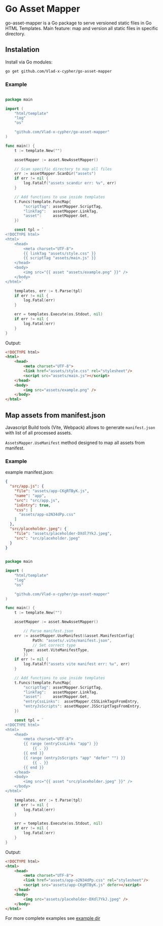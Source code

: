 # Go Asset Mapper

go-asset-mapper is a Go package to serve versioned static files in Go HTML Templates. Main feature: map and version all static files in specific directory.

## Instalation

Install via Go modules:
```bash
go get github.com/Vlad-x-cypher/go-asset-mapper
```

### Example 

```go
 
package main

import (
	"html/template"
	"log"
	"os"

	"github.com/Vlad-x-cypher/go-asset-mapper"
)

func main() {
	t := template.New("")

	assetMapper := asset.NewAssetMapper()

	// Scan specific directory to map all files
	err := assetMapper.ScanDir("assets")
	if err != nil {
		log.Fatalf("assets scandir err: %v", err)
	}

	// Add functions to use inside templates
	t.Funcs(template.FuncMap{
		"scriptTag": assetMapper.ScriptTag,
		"linkTag":   assetMapper.LinkTag,
		"asset":     assetMapper.Get,
	})

    const tpl = `
<!DOCTYPE html>
<html>
	<head>
		<meta charset="UTF-8">
		{{ linkTag "assets/style.css" }}
		{{ scriptTag "assets/main.js" }}
	</head>
	<body>
		<img src="{{ asset "assets/example.png" }}" />
	</body>
</html>`

    templates, err := t.Parse(tpl)
    if err != nil {
        log.Fatal(err)
    }

    err = templates.Execute(os.Stdout, nil)
    if err != nil {
        log.Fatal(err)
    }
}
```
Output:
```html
<!DOCTYPE html>
<html>
	<head>
		<meta charset="UTF-8">
		<link href="assets/style.css" rel="stylesheet"/>
		<script src="assets/main.js"></script>
	</head>
	<body>
		<img src="assets/example.png" />
	</body>
</html>
```

## Map assets from manifest.json

Javascript Build tools (Vite, Webpack) allows to generate `manifest.json` with list of all processed assets. 

`AssetsMapper.UseManifest` method designed to map all assets from manifest.

### Example

example manifest.json:
```json
{
  "src/app.js": {
    "file": "assets/app-CKgRTByK.js",
    "name": "app",
    "src": "src/app.js",
    "isEntry": true,
    "css": [
      "assets/app-o2N34dPp.css"
    ]
  },
  "src/placeholder.jpeg": {
    "file": "assets/placeholder-DXdl7YkJ.jpeg",
    "src": "src/placeholder.jpeg"
  }
}
```

```go
 
package main

import (
	"html/template"
	"log"
	"os"

	"github.com/Vlad-x-cypher/go-asset-mapper"
)

func main() {
	t := template.New("")

	assetMapper := asset.NewAssetMapper()

    	// Parse manifest.json 
	err := assetMapper.UseManifest(&asset.ManifestConfig{
        	Path: "assets/.vite/manifest.json",
        	// Set correct type
		Type: asset.ViteManifestType,
    	})
	if err != nil {
		log.Fatalf("assets vite manifest err: %v", err)
	}

	// Add functions to use inside templates
	t.Funcs(template.FuncMap{
		"scriptTag": assetMapper.ScriptTag,
		"linkTag":   assetMapper.LinkTag,
		"asset":     assetMapper.Get,
		"entryCssLinks":  assetMapper.CSSLinkTagsFromEntry,
		"entryJsScripts": assetMapper.JSScriptTagsFromEntry,
	})

    const tpl = `
<!DOCTYPE html>
<html>
	<head>
		<meta charset="UTF-8">
        {{ range (entryCssLinks "app") }}
            {{ . }}
        {{ end }}
        {{ range (entryJsScripts "app" "defer" "") }}
            {{ . }}
        {{ end }}
	</head>
	<body>
		<img src="{{ asset "src/placeholder.jpeg" }}" />
	</body>
</html>`

    templates, err := t.Parse(tpl)
    if err != nil {
        log.Fatal(err)
    }

    err = templates.Execute(os.Stdout, nil)
    if err != nil {
        log.Fatal(err)
    }
}
```
Output:
```html
<!DOCTYPE html>
<html>
	<head>
		<meta charset="UTF-8">
		<link href="assets/app-o2N34dPp.css" rel="stylesheet"/>
		<script src="assets/app-CKgRTByK.js" defer></script>
	</head>
	<body>
		<img src="assets/placeholder-DXdl7YkJ.jpeg" />
	</body>
</html>
```

For more complete examples see [example dir](./example)
